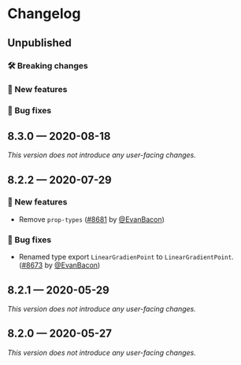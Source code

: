 # Changelog

## Unpublished

### 🛠 Breaking changes

### 🎉 New features

### 🐛 Bug fixes

## 8.3.0 — 2020-08-18

_This version does not introduce any user-facing changes._

## 8.2.2 — 2020-07-29

### 🎉 New features

- Remove `prop-types` ([#8681](https://github.com/expo/expo/pull/8681) by [@EvanBacon](https://github.com/EvanBacon))

### 🐛 Bug fixes

- Renamed type export `LinearGradienPoint` to `LinearGradientPoint`. ([#8673](https://github.com/expo/expo/pull/8673) by [@EvanBacon](https://github.com/EvanBacon))

## 8.2.1 — 2020-05-29

_This version does not introduce any user-facing changes._

## 8.2.0 — 2020-05-27

_This version does not introduce any user-facing changes._

